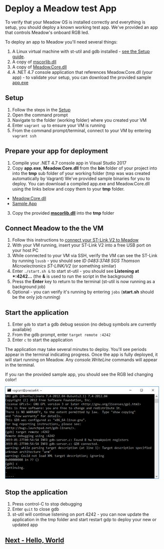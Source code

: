 # Deploy a Meadow test App

To verify that your Meadow OS is installed correctly and everything is setup, you should deploy a known working test app. We've provided an app that controls Meadow's onboard RGB led.

To deploy an app to Meadow you'll need several things:

1. A Linux virtual machine with st-util and gdb installed - [see the Setup guide](../Setup/index.html).
1. A copy of [mscorlib.dll](http://downloads.wildernesslabs.co/Meadow_Beta/binaries/mscorlib.dll)
1. A copy of [Meadow.Core.dll](http://downloads.wildernesslabs.co/Meadow_Beta/Meadow.Core.dll)
1. A .NET 4.7 console application that references Meadow.Core.dll (your app) - to validate your setup, you can download the provided sample [app.exe](http://downloads.wildernesslabs.co/Meadow_Beta/app.exe)

## Setup

1. Follow the steps in the [Setup](/guides/Getting_Started/Setup/index.html) 
1. Open the command prompt
1. Navigate to the folder (working folder) where you created your VM
1. Enter `vagrant up` to ensure your VM is running
1. From the command prompt/terminal, connect to your VM by entering `vagrant ssh`

## Prepare your app for deployment
1. Compile your .NET 4.7 console app in Visual Studio 2017 
1. Copy **app.exe**, **Meadow.Core.dll** from the **bin** folder of your project into into the **tmp** sub folder of your working folder (tmp was was created automatically by Vagrant)
We've provided sample binaries for you to deploy. You can download a compiled app.exe and Meadow.Core.dll using the links below and copy them to your **tmp** folder.
 * [Meadow.Core.dll](http://downloads.wildernesslabs.co/Meadow_Beta/Meadow.Core.dll)
 * [Sample App](http://downloads.wildernesslabs.co/Meadow_Beta/app.exe)
3. Copy the provided **[mscorlib.dll](http://downloads.wildernesslabs.co/Meadow_Beta/binaries/mscorlib.dll)** into the **tmp** folder

## Connect Meadow to the the VM
1. Follow this instructions to [connect your ST-Link V2 to Meadow](/guides/Getting_Started/Setup/stlink/index.html)
1. With your VM running, insert your ST-Link V2 into a free USB port on your host PC
1. While connected to your VM via SSH, verify the VM can see the ST-Link by running `lsusb` - you should see *ID 0483:3748 SGS Thomson Microelectronics ST-LINK/V2* (or something similar)
1. Enter `./start.sh &` to start st-util - you should see **Listening at \*:4242...** (the **&** is used to run the script in the background)
1. Press the **Enter** key to return to the terminal (st-util is now running as a background job)
1. Optional - you can verify it's running by entering `jobs` (**start.sh** should be the only job running)

## Start the application
1. Enter `gdb` to start a gdb debug session (no debug symbols are currently available)
1. From the gdb prompt, enter `target remote :4242`
1. Enter `c` to start the application

The application may take several minutes to deploy. You'll see periods appear in the terminal indicating progress. Once the app is fully deployed, it will start running on Meadow. Any *console.WriteLine* commands will appear in the terminal.

If you ran the provided sample app, you should see the RGB led changing color!

![Meadow app deploying](./app_deploy.png)

## Stop the application
1. Press control-C to stop debugging
1. Enter `quit` to close gdb
1. st-util will continue listening on port 4242 - you can now update the application in the tmp folder and start restart gdp to deploy your new or updated app

## [Next - Hello, World](/guides/Getting_Started/Hello_World/index.html)